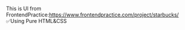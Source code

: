 This is UI from FrontendPractice:https://www.frontendpractice.com/project/starbucks/
✅Using Pure HTML&CSS
